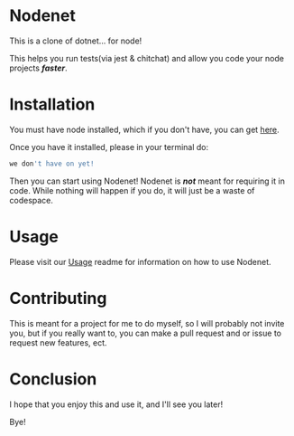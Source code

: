 # Nodenet

This is a clone of dotnet... for node!

This helps you run tests(via jest & chitchat) and allow you code your node projects ***faster***.

# Installation

You must have node installed, which if you don't have, you can get [here](https:///nodejs.org).

Once you have it installed, please in your terminal do:

``` bash
we don't have on yet!
```
Then you can start using Nodenet! Nodenet is ***not*** meant for requiring it in code. While nothing will happen if you do, it will just be a waste of codespace.

# Usage

Please visit our [Usage](https://github.com/darkdarcool/Nodenet/blob/master/docs/Usage.md) readme for information on how to use Nodenet. 

# Contributing

This is meant for a project for me to do myself, so I will probably not invite you, but if you really want to, you can make a pull request and or issue to request new features, ect.

# Conclusion

I hope that you enjoy this and use it, and I'll see you later! 

Bye!